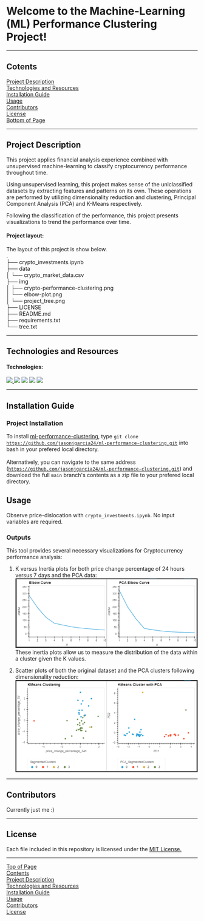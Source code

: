 # Welcome to the Machine-Learning (ML) Performance Clustering Project!
***
## <a id="Contents">Cotents</a>
[Project Description](#Project-Description)<br>
[Technologies and Resources](#Technologies-Resources)<br>
[Installation Guide](#Installation-Guide)<br>
[Usage](#Usage)<br>
[Contributors](#Contributors)<br>
[License](#License)<br>
[Bottom of Page](#Bottom-of-Page)<br>

***
## <a id="Project-Description">Project Description</a>
This project applies financial analysis experience combined with unsupervised machine-learning to classify cryptocurrency performance throughout time.<br>

Using unsupervised learning, this project makes sense of the unlclassified datasets by extracting features and patterns on its own. These operations are performed by utilizing dimensionality reduction and clustering, Principal Component Analysis (PCA) and K-Means respectively.<br>

Following the classification of the performance, this project presents visualizations to trend the performance over time.<br> 

#### Project layout:
The layout of this project is show below.<br>
.<br>
├── crypto_investments.ipynb<br>
├── data<br>
│   └── crypto_market_data.csv<br>
├── img<br>
│   ├── crypto-performance-clustering.png<br>
│   └── elbow-plot.png<br>
│   └── project_tree.png<br>
├── LICENSE<br>
├── README.md<br>
├── requirements.txt<br>
└── tree.txt<br>

***
## <a id="Technologies-Resources">Technologies and Resources</a>
#### Technologies:
<a href="https://docs.python.org/release/3.8.0/" title="https://docs.python.org/release/3.8.0/"><img src="https://img.shields.io/badge/python-3.8%2B-red">
<a href="https://pandas.pydata.org/docs/" title="https://pandas.pydata.org/docs/"><img src="https://img.shields.io/badge/pandas-1.3.1-green"></a>
<a href="https://jupyter-notebook.readthedocs.io/en/stable/" title="https://jupyter-notebook.readthedocs.io/en/stable/"><img src="https://img.shields.io/badge/jupyter--notebook-5.7.11-blue"></a>
    <a href="https://hvplot.holoviz.org/user_guide/Introduction.html" title="https://hvplot.holoviz.org/user_guide/Introduction.html"><img src="https://img.shields.io/badge/hvplot-0.7.3-orange"></a>
    <a href="https://scikit-learn.org/stable/user_guide.html" title="https://scikit-learn.org/stable/user_guide.html"><img src="https://img.shields.io/badge/scikit_learn-0.24.2-green"></a><br>

***
## <a id="Installation-Guide">Installation Guide</a>
### Project Installation
To install <a href="https://github.com/jasonjgarcia24/ml-performance-clustering.git" title="https://github.com/jasonjgarcia24/ml-performance-clustering.git">ml-performance-clustering</a>, type <code>git clone https://github.com/jasonjgarcia24/ml-performance-clustering.git</code> into bash in your prefered local directory.<br><br>
Alternatively, you can navigate to the same address (<code>https://github.com/jasonjgarcia24/ml-performance-clustering.git</code>) and download the full <code>main</code> branch's contents as a zip file to your prefered local directory.<br>

## <a id="Usage">Usage</a>
Observe price-dislocation with <code>crypto_investments.ipynb</code>. No input variables are required.<br>

### Outputs
This tool provides several necessary visualizations for Cryptocurrency performance analysis:
1. K versus Inertia plots for both price change percentage of 24 hours versus 7 days and the PCA data:<br>
<img src="img/elbow-plot.png" title="elbow plot"><br>
These inertia plots allow us to measure the distribution of the data within a cluster given the K values.<br>

2. Scatter plots of both the original dataset and the PCA clusters following dimensionality reduction:<br>
<img src="img/crypto-performance-clustering.png" title="crypto performance clustering"><br>

***
## <a id="Contributors">Contributors</a>
Currently just me :)<br>

***
## <a id="License">License</a>
Each file included in this repository is licensed under the <a href="https://github.com/jasonjgarcia24/ml-performance-clustering/blob/2370b0c29d2c11c57d7c41d581612a5ca8c35503/LICENSE" title="LICENSE">MIT License.</a>

***
[Top of Page](#Top-of-Page)<br>
[Contents](#Contents)<br>
[Project Description](#Project-Description)<br>
[Technologies and Resources](#Technologies-Resources)<br>
[Installation Guide](#Installation-Guide)<br>
[Usage](#Usage)<br>
[Contributors](#Contributors)<br>
[License](#License)<br>
<a id="Bottom-of-Page"></a>
